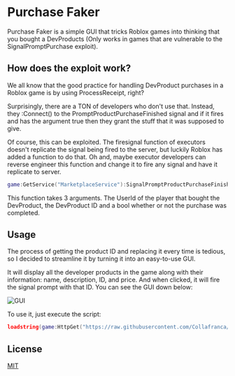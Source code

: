 # Purchase Faker

Purchase Faker is a simple GUI that tricks Roblox games into thinking that you bought a DevProducts (Only works in games that are vulnerable to the SignalPromptPurchase exploit).

## How does the exploit work?

We all know that the good practice for handling DevProduct purchases in a Roblox game is by using ProcessReceipt, right?

Surprisingly, there are a TON of developers who don't use that. Instead, they :Connect() to the PromptProductPurchaseFinished signal and if it fires and has the argument true then they grant the stuff that it was supposed to give.

Of course, this can be exploited. The firesignal function of executors doesn't replicate the signal being fired to the server, but luckily Roblox has added a function to do that. Oh and, maybe executor developers can reverse engineer this function and change it to fire any signal and have it replicate to server.

```lua
game:GetService("MarketplaceService"):SignalPromptProductPurchaseFinished(game.Players.LocalPlayer.UserId, devproduct_id, true)
```

This function takes 3 arguments. The UserId of the player that bought the DevProduct, the DevProduct ID and a bool whether or not the purchase was completed.


## Usage

The process of getting the product ID and replacing it every time is tedious, so I decided to streamline it by turning it into an easy-to-use GUI.

It will display all the developer products in the game along with their information: name, description, ID, and price. And when clicked, it will fire the signal prompt with that ID. You can see the GUI down below:

![GUI](https://github.com/user-attachments/assets/893bf483-33f0-4c1a-9715-37cc32955b97)

To use it, just execute the script:

```lua
loadstring(game:HttpGet("https://raw.githubusercontent.com/Collafranca/Purchase-Faker/refs/heads/main/PuchaseFaker.lua",true))()
```

## License

[MIT](https://choosealicense.com/licenses/mit/)

